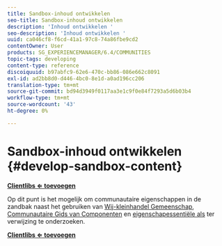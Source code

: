 ```yaml
---
title: Sandbox-inhoud ontwikkelen
seo-title: Sandbox-inhoud ontwikkelen
description: 'Inhoud ontwikkelen '
seo-description: 'Inhoud ontwikkelen '
uuid: ca046cf8-f6cd-41a1-97c8-74a86fbe9cd2
contentOwner: User
products: SG_EXPERIENCEMANAGER/6.4/COMMUNITIES
topic-tags: developing
content-type: reference
discoiquuid: b97abfc9-62e6-470c-bb86-086e662c8091
exl-id: ad2bb8d0-d446-4bc0-8e1d-a0ad196cc206
translation-type: tm+mt
source-git-commit: bd94d3949f0117aa3e1c9f0e84f7293a5d6b03b4
workflow-type: tm+mt
source-wordcount: '43'
ht-degree: 0%

---
```


# Sandbox-inhoud ontwikkelen {#develop-sandbox-content}

**[Clientlibs ⇐ toevoegen](add-clientlibs.md)**

Op dit punt is het mogelijk om communautaire eigenschappen in de zandbak naast het gebruiken van [Wij-kleinhandel Gemeenschap](../../help/sites-developing/we-retail.md), [Communautaire Gids van Componenten](components-guide.md) en [eigenschapessentiële als](essentials.md) ter verwijzing te onderzoeken.

**[Clientlibs ⇐ toevoegen](add-clientlibs.md)**
